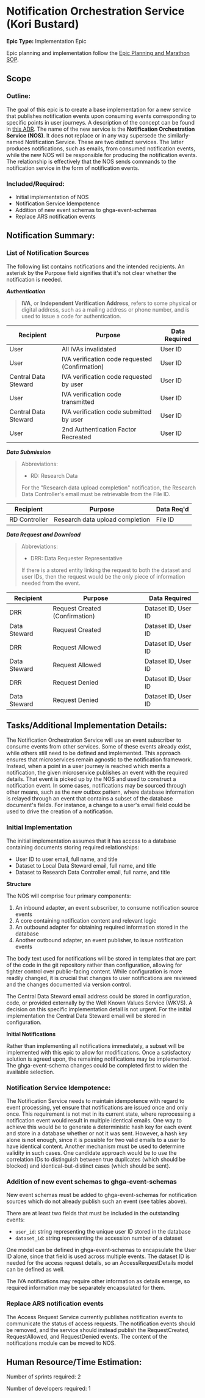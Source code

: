 # Notification Orchestration Service (Kori Bustard)
**Epic Type:** Implementation Epic

Epic planning and implementation follow the
[Epic Planning and Marathon SOP](https://docs.ghga-dev.de/main/sops/sop001_epic_planning.html).


## Scope
### Outline:
The goal of this epic is to create a base implementation for a new service that
publishes notification events upon consuming events corresponding to specific points
in user journeys.
A description of the concept can be found in
[this ADR](https://github.com/ghga-de/adrs/blob/main/docs/adrs/adr007_sourcing_notifications.md).
The name of the new service is the **Notification Orchestration Service (NOS)**. It does
not replace or in any way supersede the similarly-named Notification Service. These are
two distinct services. The latter produces notifications, such as emails, from
consumed notification events, while the new NOS will be responsible for producing the
notification events. The relationship is effectively that the NOS sends commands to the
notification service in the form of notification events.

### Included/Required:
- Initial implementation of NOS
- Notification Service Idempotence
- Addition of new event schemas to ghga-event-schemas
- Replace ARS notification events


## Notification Summary:

### List of Notification Sources

The following list contains notifications and the intended recipients.
An asterisk by the Purpose field signifies that it's not clear whether the notification
is needed.

_**Authentication**_

> **IVA**, or **Independent Verification Address**, refers to some physical or digital
> address, such as a mailing address or phone number, and is used to issue a code for
> authentication.

| Recipient    | Purpose                                           | Data Required |
|--------------|---------------------------------------------------|---------------|
| User         | All IVAs invalidated                              | User ID       |
| User         | IVA verification code requested (Confirmation)    | User ID       |
| Central Data Steward | IVA verification code requested by user   | User ID       |
| User         | IVA verification code transmitted                 | User ID       |
| Central Data Steward | IVA verification code submitted by user   | User ID       |
| User         | 2nd Authentication Factor Recreated               | User ID       |


_**Data Submission**_

> Abbreviations:
> - RD: Research Data
>
> For the "Research data upload completion" notification, the Research Data Controller's
> email must be retrievable from the File ID.

| Recipient     | Purpose                         | Data Req'd |
|---------------|---------------------------------|------------|
| RD Controller | Research data upload completion | File ID    |



_**Data Request and Download**_

> Abbreviations:
> - DRR: Data Requester Representative
>
> If there is a stored entity linking the request to both the dataset and user IDs, then
> the request would be the only piece of information needed from the event.

| Recipient    | Purpose                         | Data Required      |
|--------------|---------------------------------|--------------------|
| DRR          | Request Created (Confirmation)  | Dataset ID, User ID|
| Data Steward | Request Created                 | Dataset ID, User ID|
| DRR          | Request Allowed                 | Dataset ID, User ID|
| Data Steward | Request Allowed                 | Dataset ID, User ID|
| DRR          | Request Denied                  | Dataset ID, User ID|
| Data Steward | Request Denied                  | Dataset ID, User ID|


## Tasks/Additional Implementation Details:

The Notification Orchestration Service will use an event subscriber to consume events
from other services. Some of these events already exist, while others still
need to be defined and implemented. This approach ensures that microservices remain
agnostic to the notification framework. Instead, when a point in a user journey is
reached which merits a notification, the given microservice publishes an event with
the required details. That event is picked up by the NOS and used to construct
a notification event. In some cases, notifications may be sourced through other
means, such as the new outbox pattern, where database information is relayed through
an event that contains a subset of the database document's fields. For instance, a
change to a user's email field could be used to drive the creation of a notification.

### Initial Implementation

The initial implementation assumes that it has access to a database containing
documents storing required relationships:
- User ID to user email, full name, and title
- Dataset to Local Data Steward email, full name, and title
- Dataset to Research Data Controller email, full name, and title

**Structure**

The NOS will comprise four primary components:
1. An inbound adapter, an event subscriber, to consume notification source events
2. A core containing notification content and relevant logic
3. An outbound adapter for obtaining required information stored in the database
4. Another outbound adapter, an event publisher, to issue notification events

The body text used for notifications will be stored in templates that are part of the code in the git repository rather than configuration,
allowing for tighter control over public-facing content. While configuration is more
readily changed, it is crucial that changes to user notifications are reviewed and the
changes documented via version control.

The Central Data Steward email address could be stored in configuration, code, or
provided externally by the Well Known Values Service (WKVS). A decision on this specific
implementation detail is not urgent. For the initial implementation the Central Data
Steward email will be stored in configuration.

**Initial Notifications**

Rather than implementing all notifications immediately, a subset will be implemented
with this epic to allow for modifications. Once a satisfactory solution is agreed upon,
the remaining notifications may be implemented.
The ghga-event-schema changes could be completed first to widen the available selection.

### Notification Service Idempotence:

The Notification Service needs to maintain idempotence with regard to event processing,
yet ensure that notifications are issued once and only once. This requirement is not
met in its current state, where reprocessing a notification event would result in
multiple identical emails. One way to achieve this would be to generate a deterministic
hash key for each event and store in a database whether or not it was sent. However, a
hash key alone is not enough, since it is possible for two valid emails to a user to have
identical content. Another mechanism must be used to determine validity in such cases.
One candidate approach would be to use the correlation IDs to distinguish between true
duplicates (which should be blocked) and identical-but-distinct cases (which should be
sent).

### Addition of new event schemas to ghga-event-schemas

New event schemas must be added to ghga-event-schemas for notification sources which do
not already publish such an event (see tables above).

There are at least two fields that must be included in the outstanding events:
- `user_id`: string representing the unique user ID stored in the database
- `dataset_id`: string representing the accession number of a dataset

One model can be defined in ghga-event-schemas to encapsulate the User ID alone, since
that field is used across multiple events. The dataset ID is needed for the access
request details, so an AccessRequestDetails model can be defined as well.

The IVA notifications may require other information as details emerge, so required
information may be separately encapsulated for them.

### Replace ARS notification events

The Access Request Service currently publishes notification events to communicate the
status of access requests. The notification events should be removed, and the service
should instead publish the RequestCreated, RequestAllowed, and RequestDenied events.
The content of the notifications module can be moved to NOS.

## Human Resource/Time Estimation:

Number of sprints required: 2

Number of developers required: 1
